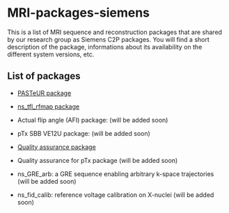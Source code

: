# MRI-packages-siemens

This is a list of MRI sequence and reconstruction packages that are shared by our research group as Siemens C2P packages. You will find a short description of the package, informations about its availability on the different system versions, etc.

## List of packages

- [PASTeUR package](https://github.com/FranckMauconduit/MRI-packages-siemens/blob/main/PASTeUR-package/PASTeUR-package.md)

- [ns_tfl_rfmap package](https://github.com/FranckMauconduit/MRI-packages-siemens/blob/main/ns_tfl_rfmap-package/ns_tfl_rfmap-package.md)

- Actual flip angle (AFI) package: (will be added soon)

- pTx SBB VE12U package: (will be added soon)

- [Quality assurance package](https://github.com/FranckMauconduit/MRI-packages-siemens/blob/main/QA-package/QA-package.md)

- Quality assurance for pTx package (will be added soon)

- ns_GRE_arb: a GRE sequence enabling arbitrary k-space trajectories (will be added soon)

- ns_fid_calib: reference voltage calibration on X-nuclei (will be added soon)
